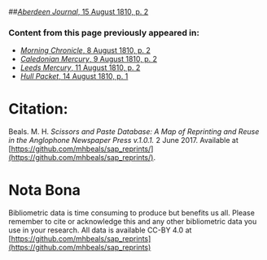 ##[*Aberdeen Journal*, 15 August 1810, p. 2](https://mhbeals.github.io/sap_html/Aberdeen-Journal/Aberdeen-Journal-15-August-1810-p-2)

### Content from this page previously appeared in:
+ [*Morning Chronicle*, 8 August 1810, p. 2](https://mhbeals.github.io/sap_html/Morning-Chronicle/Morning-Chronicle-8-August-1810-p-2)
+ [*Caledonian Mercury*, 9 August 1810, p. 2](https://mhbeals.github.io/sap_html/Caledonian-Mercury/Caledonian-Mercury-9-August-1810-p-2)
+ [*Leeds Mercury*, 11 August 1810, p. 2](https://mhbeals.github.io/sap_html/Leeds-Mercury/Leeds-Mercury-11-August-1810-p-2)
+ [*Hull Packet*, 14 August 1810, p. 1](https://mhbeals.github.io/sap_html/Hull-Packet/Hull-Packet-14-August-1810-p-1)
                    
# Citation: 

Beals. M. H. *Scissors and Paste Database: A Map of Reprinting and Reuse in the Anglophone Newspaper Press v.1.0.1.* 2 June 2017. Available at [https://github.com/mhbeals/sap_reprints/](https://github.com/mhbeals/sap_reprints/). 
                    
# Nota Bona

Bibliometric data is time consuming to produce but benefits us all. Please remember to cite or acknowledge this and any other bibliometric data you use in your research. All data is available CC-BY 4.0 at [https://github.com/mhbeals/sap_reprints](https://github.com/mhbeals/sap_reprints)